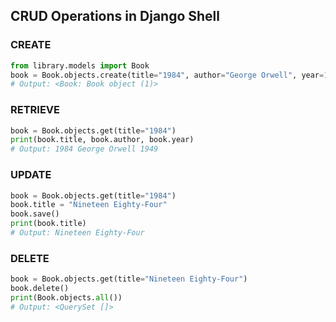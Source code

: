 ## CRUD Operations in Django Shell

### CREATE
```python
from library.models import Book
book = Book.objects.create(title="1984", author="George Orwell", year=1949)
# Output: <Book: Book object (1)>
```

### RETRIEVE
```python
book = Book.objects.get(title="1984")
print(book.title, book.author, book.year)
# Output: 1984 George Orwell 1949
```

### UPDATE
```python
book = Book.objects.get(title="1984")
book.title = "Nineteen Eighty-Four"
book.save()
print(book.title)
# Output: Nineteen Eighty-Four
```

### DELETE
```python
book = Book.objects.get(title="Nineteen Eighty-Four")
book.delete()
print(Book.objects.all())
# Output: <QuerySet []>
```